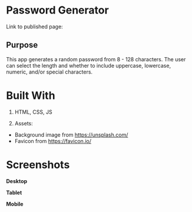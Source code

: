 # Password Generator

Link to published page:


## Purpose

This app generates a random password from 8 - 128 characters. 
The user can select the length and whether to include uppercase, lowercase, numeric, and/or special characters.


# Built With

1. HTML, CSS, JS

1. Assets:
* Background image from https://unsplash.com/
* Favicon from https://favicon.io/

# Screenshots

**Desktop**



**Tablet**



**Mobile**

